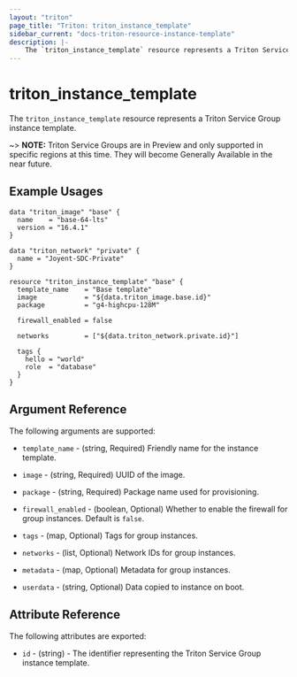 ```yaml
---
layout: "triton"
page_title: "Triton: triton_instance_template"
sidebar_current: "docs-triton-resource-instance-template"
description: |-
    The `triton_instance_template` resource represents a Triton Service Group instance template.
---
```


# triton_instance_template

The `triton_instance_template` resource represents a Triton Service Group instance template.

~> **NOTE:**  Triton Service Groups are in Preview and only supported in specific regions at this time. They will become Generally Available in the near future.

## Example Usages

```hcl
data "triton_image" "base" {
  name    = "base-64-lts"
  version = "16.4.1"
}

data "triton_network" "private" {
  name = "Joyent-SDC-Private"
}

resource "triton_instance_template" "base" {
  template_name    = "Base template"
  image            = "${data.triton_image.base.id}"
  package          = "g4-highcpu-128M"
  
  firewall_enabled = false
  
  networks         = ["${data.triton_network.private.id}"]
  
  tags {
    hello = "world"
    role  = "database"
  }
}
```

## Argument Reference

The following arguments are supported:

* `template_name` - (string, Required) Friendly name for the instance template.

* `image` - (string, Required)  UUID of the image.

* `package` - (string, Required) Package name used for provisioning.

* `firewall_enabled` - (boolean, Optional) Whether to enable the firewall for group instances. Default is `false`.

* `tags` - (map, Optional) Tags for group instances. 

* `networks` - (list, Optional) Network IDs for group instances.

* `metadata` - (map, Optional) Metadata for group instances.

* `userdata` - (string, Optional) Data copied to instance on boot.

## Attribute Reference

The following attributes are exported:

* `id` - (string) - The identifier representing the Triton Service Group instance template.
